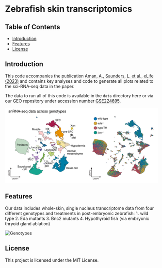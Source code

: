 # Zebrafish skin transcriptomics

## Table of Contents

- [Introduction](#introduction)
- [Features](#features)
- [License](#license)

## Introduction

This code accompanies the publication [Aman, A., Saunders, L. et al., eLife (2023)](https://doi.org/10.7554/eLife.86670.3) and contains key analyses and code to generate all plots related to the sci-RNA-seq data in the paper. 

The data to run all of this code is available in the `data` directory here or via our GEO repository under accession number [GSE224695](https://www.ncbi.nlm.nih.gov/geo/query/acc.cgi?acc=GSM7029635).

![snRNA-seq data](Aman_Saunders_image2.png)

## Features

Our data includes whole-skin, single nucleus transcriptome data from four different genotypes and treatments in post-embryonic zebrafish:
    1. wild type 
    2. Eda mutants
    3. Bnc2 mutants
    4. Hypothyroid fish (via embryonic thryoid gland ablation)

![Genotypes](Aman_Saunders_image1.png)

## License

This project is licensed under the MIT License.
